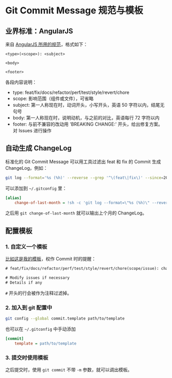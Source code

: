 # Git Commit Message 规范与模板

## 业界标准：AngularJS

来自 [AngularJS 所用的规范](https://docs.google.com/document/d/1QrDFcIiPjSLDn3EL15IJygNPiHORgU1_OOAqWjiDU5Y/edit#heading=h.greljkmo14y0)，格式如下：

```
<type>(<scope>): <subject>

<body>

<footer>
```

各段内容说明：

* type: feat/fix/docs/refactor/perf/test/style/revert/chore
* scope: 影响范围（组件或文件），可省略
* subject: 第一人称现在时，动词开头，小写开头，英语 50 字符以内，结尾无句号
* body: 第一人称现在时，说明动机，与之前的对比，英语每行 72 字符以内
* footer: 与前不兼容的改动用 'BREAKING CHANGE:' 开头，给出修复方案。对 Issues 进行操作

## 自动生成 ChangeLog

标准化的 Git Commit Message 可以用工具过滤出 feat 和 fix 的 Commit 生成 ChangeLog，例如：

```bash
git log --format='%s (%h)' --reverse --grep '^\(feat\|fix\)' --since=2020-01-01 --before=2020-02-01 | sed 's/([^)]*):/:/' | sort -k1,1 -s
```

可以添加到 `~/.gitconfig` 里：

```ini
[alias]
    change-of-last-month = !sh -c 'git log --format=\"%s (%h)\" --reverse --grep \"^\\(docs\\|feat\\|fix\\|perf\\|refactor\\|test\\)\" --since=`date -v-1m +\"%Y-%m-01\"` --before=`date +\"%Y-%m-01\"` | sed \"s/([^)]*):/:/\" | sort -k1,1 -s' 
```

之后用 `git change-of-last-month` 就可以输出上个月的 ChangeLog。

## 配置模板

### 1. 自定义一个模板

[比如这是我的模板](https://github.com/cf020031308/cf020031308.github.io/blob/master/dotfiles/git/commit.tpl)，权作 Commit 时的提醒：

```txt
# feat/fix/docs/refactor/perf/test/style/revert/chore(scope/issue): changelog

# Modify issues if necessary
# Details if any
```

`#` 开头的行会被作为注释过滤掉。

### 2. 加入到 git 配置中

```bash
git config --global commit.template path/to/template
```

也可以在 `~/.gitconfig` 中手动添加

```ini
[commit]
    template = path/to/template
```

### 3. 提交时使用模板

之后提交时，使用 `git commit` 不带 `-m` 参数，就可以调出模板。
